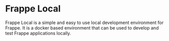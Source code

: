 # Frappe Local
Frappe Local is a simple and easy to use local development environment for Frappe. It is a docker based environment that can be used to develop and test Frappe applications locally.
